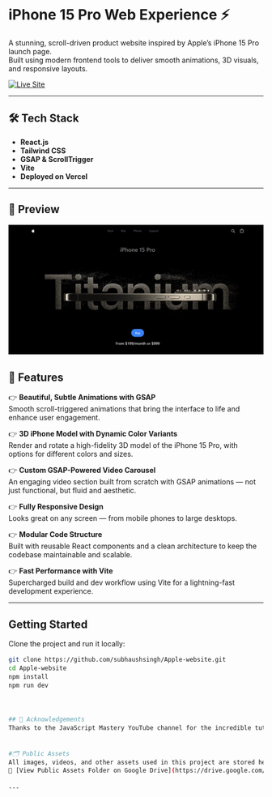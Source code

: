 # iPhone 15 Pro Web Experience ⚡

A stunning, scroll-driven product website inspired by Apple’s iPhone 15 Pro launch page.  
Built using modern frontend tools to deliver smooth animations, 3D visuals, and responsive layouts.

[![Live Site](https://img.shields.io/badge/Live%20Site-black?style=for-the-badge&logo=vercel)](https://iphone15prowebdemo.vercel.app)

---

## 🛠️ Tech Stack

- **React.js**
- **Tailwind CSS**
- **GSAP & ScrollTrigger**
- **Vite**
- **Deployed on Vercel**

---

## 📸 Preview

![image alt](https://github.com/subhaushsingh/Apple-website/blob/ab4cdc6bea8605b958f8dbd314a3da5e8a602158/Hero.png)


## 🔋 Features

👉 **Beautiful, Subtle Animations with GSAP**  
Smooth scroll-triggered animations that bring the interface to life and enhance user engagement.

👉 **3D iPhone Model with Dynamic Color Variants**  
Render and rotate a high-fidelity 3D model of the iPhone 15 Pro, with options for different colors and sizes.

👉 **Custom GSAP-Powered Video Carousel**  
An engaging video section built from scratch with GSAP animations — not just functional, but fluid and aesthetic.

👉 **Fully Responsive Design**  
Looks great on any screen — from mobile phones to large desktops.

👉 **Modular Code Structure**  
Built with reusable React components and a clean architecture to keep the codebase maintainable and scalable.

👉 **Fast Performance with Vite**  
Supercharged build and dev workflow using Vite for a lightning-fast development experience.

---


##  Getting Started

Clone the project and run it locally:

```bash
git clone https://github.com/subhaushsingh/Apple-website.git
cd Apple-website
npm install
npm run dev



## 🙌 Acknowledgements
Thanks to the JavaScript Mastery YouTube channel for the incredible tutorial.


#🗂️ Public Assets
All images, videos, and other assets used in this project are stored here:  
📁 [View Public Assets Folder on Google Drive](https://drive.google.com/file/d/1syHiNxSIGXVApaIozdrLXM2x5dPhvaJL/view)

---
